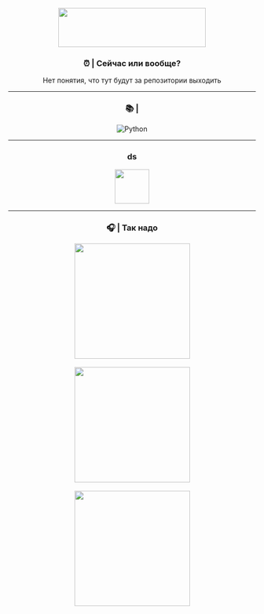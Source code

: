 <p align="center">
  <img src="https://sun9-27.userapi.com/impg/c3iYP0VyAibGz_uxDzFsG55TvtKoVrgfI9LSPQ/GBpcUX90mq4.jpg?size=1074x331&quality=96&sign=ecebe1b143bafcbd2aa037c737942a51&c_uniq_tag=vstXnaab4ISWmNgw9fEdubay1Og5vGEV7yRwgtIzN7g&type=share" Width="300" Height="80" />
</p>




<h3 align="center">⏰ | Сейчас или вообще?</h3>

<p align="center">
Нет понятия, что тут будут за репозитории выходить
</p>

---

<h3 align="center">📚 | </h3>

<p align="center">
  <img src="https://img.shields.io/badge/Python-3670A0?style=for-the-badge&logo=python&logoColor=ffdd54" alt="Python" />
 

</p>

---

<h3 align="center">ds  </h3>

<p align="center">
 <a href="https://discordapp.com/users/658613371553185823/" target="_blank">
  <img src="https://media.discordapp.net/attachments/1077587924595527802/1301272458954805288/IMG_3404.png?ex=6723dfea&is=67228e6a&hm=f417821ff55add296e028bb9e89371010322077349a1908d80377408e435ec4c" width="70" height="70">
</a>
<p>
 


---

<h3 align="center">🎧 | Так надо </h3>

 <p align="center">
  <img src="https://media.discordapp.net/attachments/1077587924595527802/1301284388985634876/IMG_3408.png?ex=6723eb07&is=67229987&hm=0a5abde8e8485472836b971610d07939dbda1a4861065185aee58c6679a70370"  Width="235" Height="235"/>
  <br>
  <br>
  <img src="https://media.discordapp.net/attachments/1077587924595527802/1301284171078959176/IMG_3410.jpg?ex=6723ead3&is=67229953&hm=31762a752baa445daaa23904f9b61d8b495647f87bac70d9cf279683506a2372" Width="235" Height="235" />
  <br>
  <br>
  <img src="https://media.discordapp.net/attachments/1077587924595527802/1301284376998313994/IMG_3409.png?ex=6723eb04&is=67229984&hm=20bb40230015f1b6cc5940e4678f15d73d83909fe947eb3f1b8a4408fb6756e9" Width="235" Height="235" />
</p>

